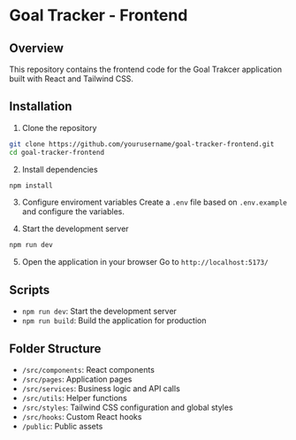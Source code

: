 # Goal Tracker - Frontend

## Overview

This repository contains the frontend code for the Goal Trakcer application built with React and Tailwind CSS.

## Installation

1. Clone the repository

```bash
git clone https://github.com/yourusername/goal-tracker-frontend.git
cd goal-tracker-frontend
```

2. Install dependencies

```bash
npm install
```

3. Configure enviroment variables
   Create a `.env` file based on `.env.example` and configure the variables.

4. Start the development server

```bash
npm run dev
```

5. Open the application in your browser
   Go to `http://localhost:5173/`

## Scripts

- `npm run dev`: Start the development server
- `npm run build`: Build the application for production

## Folder Structure

- `/src/components`: React components
- `/src/pages`: Application pages
- `/src/services`: Business logic and API calls
- `/src/utils`: Helper functions
- `/src/styles`: Tailwind CSS configuration and global styles
- `/src/hooks`: Custom React hooks
- `/public`: Public assets
